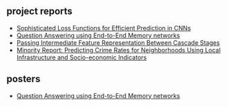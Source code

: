 ## project reports

* [Sophisticated Loss Functions for Efficient Prediction in CNNs](https://github.com/ajinkyai/resume/raw/master/project-reports/exploring-sophisticated-loss.pdf)
* [Question Answering using End-to-End Memory networks](https://github.com/ajinkyai/resume/raw/master/project-reports/nlp-qa-report.pdf)
* [Passing Intermediate Feature Representation Between Cascade Stages](https://github.com/ajinkyai/resume/raw/master/project-reports/summercascades.pdf)
* [Minority Report: Predicting Crime Rates for Neighborhoods Using Local Infrastructure and Socio-economic Indicators](https://github.com/ajinkyai/resume/raw/master/project-reports/minorityreport.pdf)



## posters

* [Question Answering using End-to-End Memory networks](https://github.com/ajinkyai/resume/raw/master/posters/585poster.pdf)

<!-- ## Welcome to GitHub Pages

You can use the [editor on GitHub](https://github.com/ajinkyai/resume/edit/master/index.md) to maintain and preview the content for your website in Markdown files.

Whenever you commit to this repository, GitHub Pages will run [Jekyll](https://jekyllrb.com/) to rebuild the pages in your site, from the content in your Markdown files.

### Markdown

Markdown is a lightweight and easy-to-use syntax for styling your writing. It includes conventions for

```markdown
Syntax highlighted code block

# Header 1
## Header 2
### Header 3

- Bulleted
- List

1. Numbered
2. List

**Bold** and _Italic_ and `Code` text

[Link](url) and ![Image](src)
```

For more details see [GitHub Flavored Markdown](https://guides.github.com/features/mastering-markdown/).

### Jekyll Themes

Your Pages site will use the layout and styles from the Jekyll theme you have selected in your [repository settings](https://github.com/ajinkyai/resume/settings). The name of this theme is saved in the Jekyll `_config.yml` configuration file.

### Support or Contact

Having trouble with Pages? Check out our [documentation](https://help.github.com/categories/github-pages-basics/) or [contact support](https://github.com/contact) and we’ll help you sort it out. -->
